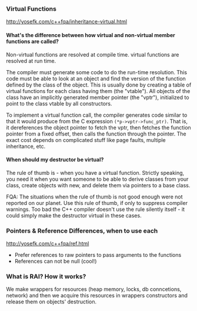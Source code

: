 ### Virtual Functions

http://yosefk.com/c++fqa/inheritance-virtual.html

#### What's the difference between how virtual and non-virtual member functions are called?

Non-virtual functions are resolved at compile time. virtual functions are resolved at run time.

The compiler must generate some code to do the run-time resolution. This code must be able to look at an object and find the version of the function defined by the class of the object. This is usually done by creating a table of virtual functions for each class having them (the "vtable"). All objects of the class have an implicitly generated member pointer (the "vptr"), initialized to point to the class vtable by all constructors.

To implement a virtual function call, the compiler generates code similar to that it would produce from the C expression 
`(*p->vptr->func_ptr)`. That is, it dereferences the object pointer to fetch the vptr, then fetches the function pointer from a fixed offset, then calls the function through the pointer.
The exact cost depends on complicated stuff like page faults, multiple inheritance, etc.

#### When should my destructor be virtual?

The rule of thumb is - when you have a virtual function. Strictly speaking, you need it when you want someone to be able to derive classes from your class, create objects with new, and delete them via pointers to a base class.

FQA: The situations when the rule of thumb is not good enough were not reported on our planet. Use this rule of thumb, if only to suppress compiler warnings. Too bad the C++ compiler doesn't use the rule silently itself - it could simply make the destructor virtual in these cases.

### Pointers & Reference Differences, when to use each

http://yosefk.com/c++fqa/ref.html
- Prefer references to raw pointers to pass arguments to the functions
- References can not be null (cool!)

### What is RAI? How it works?

We make wrappers for resources (heap memory, locks, db conncetions, network) and then we acquire this resources in wrappers constructors and release them on objects' destruction.
